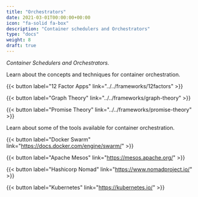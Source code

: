```yaml
---
title: "Orchestrators"
date: 2021-03-01T00:00:00+00:00
icon: "fa-solid fa-box"
description: "Container schedulers and Orchestrators"
type: "docs"
weight: 8
draft: true
---
```


_Container Schedulers and Orchestrators._

Learn about the concepts and techniques for container orchestration.

{{< button label="12 Factor Apps" link="../../frameworks/12factors" >}}
</br>

{{< button label="Graph Theory" link="../../frameworks/graph-theory" >}}
</br>

{{< button label="Promise Theory" link="../../frameworks/promise-theory" >}}
</br>

Learn about some of the tools available for container orchestration.

{{< button label="Docker Swarm" link="https://docs.docker.com/engine/swarm/" >}}
</br>

{{< button label="Apache Mesos" link="https://mesos.apache.org/" >}}
</br>

{{< button label="Hashicorp Nomad" link="https://www.nomadproject.io/" >}}
</br>

{{< button label="Kubernetes" link="https://kubernetes.io/" >}}
</br>
